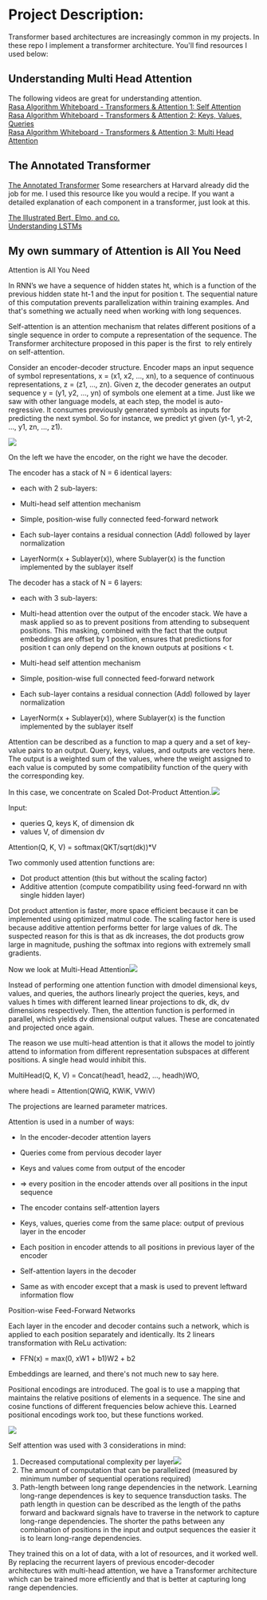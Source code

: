 # Project Description:

Transformer based architectures are increasingly common in my projects. 
In these repo I implement a transformer architecture. You'll find resources I used below:

## Understanding Multi Head Attention
The following videos are great for understanding attention.  
[Rasa Algorithm Whiteboard - Transformers & Attention 1: Self Attention](https://www.youtube.com/watch?v=yGTUuEx3GkA)  
[Rasa Algorithm Whiteboard - Transformers & Attention 2: Keys, Values, Queries](https://www.youtube.com/watch?v=tIvKXrEDMhk)  
[Rasa Algorithm Whiteboard - Transformers & Attention 3: Multi Head Attention](https://www.youtube.com/watch?v=23XUv0T9L5c)  

## The Annotated Transformer
[The Annotated Transformer](https://nlp.seas.harvard.edu/2018/04/03/attention.html) 
Some researchers at Harvard already did the job for me. I used this resource like you would a recipe. 
If you want a detailed explanation of each component in a transformer, just look at this.

[The Illustrated Bert, Elmo, and co.](https://jalammar.github.io/illustrated-bert/)  
[Understanding LSTMs](https://colah.github.io/posts/2015-08-Understanding-LSTMs/)  

## My own summary of Attention is All You Need
Attention is All You Need

In RNN’s we have a sequence of hidden states ht, which is a function of the previous hidden state ht-1 and the input for position t. The sequential nature of this computation prevents parallelization within training examples. And that's something we actually need when working with long sequences.

Self-attention is an attention mechanism that relates different positions of a single sequence in order to compute a representation of the sequence. The Transformer architecture proposed in this paper is the first  to rely entirely on self-attention.

Consider an encoder-decoder structure. Encoder maps an input sequence of symbol representations, x \= (x1, x2, …, xn), to a sequence of continuous representations, z = (z1, …, zn). Given z, the decoder generates an output sequence y = (y1, y2, …, yn) of symbols one element at a time. Just like we saw with other language models, at each step, the model is auto-regressive. It consumes previously generated symbols as inputs for predicting the next symbol. So for instance, we predict yt given (yt-1, yt-2, …, y1, zn, …, z1).

![](images/image3.png)

On the left we have the encoder, on the right we have the decoder.

The encoder has a stack of N \= 6 identical layers:

*   each with 2 sub-layers:

*   Multi-head self attention mechanism
*   Simple, position-wise fully connected feed-forward network

*   Each sub-layer contains a residual connection (Add) followed by layer normalization

*   LayerNorm(x + Sublayer(x)), where Sublayer(x) is the function implemented by the sublayer itself

The decoder has a stack of N = 6 layers:

*   each with 3 sub-layers:

*   Multi-head attention over the output of the encoder stack. We have a mask applied so as to prevent positions from attending to subsequent positions. This masking, combined with the fact that the output embeddings are offset by 1 position, ensures that predictions for position t can only depend on the known outputs at positions < t.
*   Multi-head self attention mechanism
*   Simple, position-wise full connected feed-forward network

*   Each sub-layer contains a residual connection (Add) followed by layer normalization

*   LayerNorm(x + Sublayer(x)), where Sublayer(x) is the function implemented by the sublayer itself

Attention can be described as a function to map a query and a set of key-value pairs to an output. Query, keys, values, and outputs are vectors here. The output is a weighted sum of the values, where the weight assigned to each value is computed by some compatibility function of the query with the corresponding key.

In this case, we concentrate on Scaled Dot-Product Attention.![](images/image5.png)

Input:

*   queries Q, keys K, of dimension dk
*   values V, of dimension dv

Attention(Q, K, V) = softmax(QKT/sqrt(dk))\*V

Two commonly used attention functions are:

*   Dot product attention (this but without the scaling factor)
*   Additive attention (compute compatibility using feed-forward nn with single hidden layer)

Dot product attention is faster, more space efficient because it can be implemented using optimized matmul code. The scaling factor here is used because additive attention performs better for large values of dk. The suspected reason for this is that as dk increases, the dot products grow large in magnitude, pushing the softmax into regions with extremely small gradients.

Now we look at Multi-Head Attention![](images/image2.png)

Instead of performing one attention function with dmodel dimensional keys, values, and queries, the authors linearly project the queries, keys, and values h times with different learned linear projections to dk, dk, dv dimensions respectively. Then, the attention function is performed in parallel, which yields dv dimensional output values. These are concatenated and projected once again.

The reason we use multi-head attention is that it allows the model to jointly attend to information from different representation subspaces at different positions. A single head would inhibit this.

MultiHead(Q, K, V) = Concat(head1, head2, …, headh)WO,

where headi = Attention(QWiQ, KWiK, VWiV)

The projections are learned parameter matrices.

Attention is used in a number of ways:

*   In the encoder-decoder attention layers

*   Queries come from pervious decoder layer
*   Keys and values come from output of the encoder
*   \=> every position in the encoder attends over all positions in the input sequence

*   The encoder contains self-attention layers

*   Keys, values, queries come from the same place: output of previous layer in the encoder
*   Each position in encoder attends to all positions in previous layer of the encoder

*   Self-attention layers in the decoder

*   Same as with encoder except that a mask is used to prevent leftward information flow

Position-wise Feed-Forward Networks

Each layer in the encoder and decoder contains such a network, which is applied to each position separately and identically. Its 2 linears transformation with ReLu activation:

*   FFN(x) = max(0, xW1 + b1)W2 + b2

Embeddings are learned, and there's not much new to say here.

Positional encodings are introduced. The goal is to use a mapping that maintains the relative positions of elements in a sequence. The sine and cosine functions of different frequencies below achieve this. Learned positional encodings work too, but these functions worked.

![](images/image4.png)

Self attention was used with 3 considerations in mind:

1.  Decreased computational complexity per layer![](images/image1.png)
2.  The amount of computation that can be parallelized (measured by minimum number of sequential operations required)
3.  Path-length between long range dependencies in the network. Learning long-range dependences is key to sequence transduction tasks. The path length in question can be described as the length of the paths forward and backward signals have to traverse in the network to capture long-range dependencies. The shorter the paths between any combination of positions in the input and output sequences the easier it is to learn long-range dependencies.

They trained this on a lot of data, with a lot of resources, and it worked well. By replacing the recurrent layers of previous encoder-decoder architectures with multi-head attention, we have a Transformer architecture which can be trained more efficiently and that is better at capturing long range dependencies.
